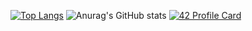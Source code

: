 [![Top Langs](https://github-readme-stats.vercel.app/api/top-langs/?username=williamollio&layout=compact&theme=tokyonight)](https://github.com/williamollio)
![Anurag's GitHub stats](https://github-readme-stats.vercel.app/api?username=williamollio&show_icons=true&theme=tokyonight)
[![42 Profile Card](https://1337-readme.vercel.app/api/profile?cursus=42cursus&dark=true&email=hide&leet_logo=hide&login=wollio)](https://profile.intra.42.fr/users/wollio)
